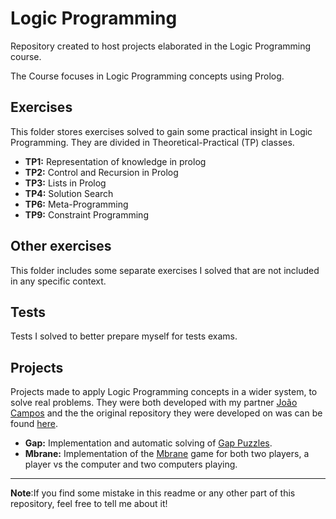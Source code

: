 # Logic Programming 
Repository created to host projects elaborated in the Logic Programming course.

The Course focuses in Logic Programming concepts using Prolog. 

## Exercises 

This folder stores exercises solved to gain some practical insight in Logic Programming. They are divided in Theoretical-Practical (TP) classes.

- **TP1:** Representation of knowledge in prolog
- **TP2:** Control and Recursion in Prolog
- **TP3:** Lists in Prolog
- **TP4:** Solution Search
- **TP6:** Meta-Programming
- **TP9:** Constraint Programming

## Other exercises 

This folder includes some separate exercises I solved that are not included in any specific context.

## Tests

Tests I solved to better prepare myself for tests exams.

## Projects 

Projects made to apply Logic Programming concepts in a wider system, to solve real problems. They were both developed with my partner [João Campos](https://github.com/Pastilhas) and the the original repository they were developed on was can be found [here](https://github.com/Pastilhas/PLOG-FEUP).

- **Gap:** Implementation and automatic solving of [Gap Puzzles](https://www2.stetson.edu/~efriedma/puzzle/gap/).
- **Mbrane:** Implementation of the [Mbrane](www.mbranegame.com/) game for both two players, a player vs the computer and two computers playing.

---

**Note**:If you find some mistake in this readme or any other part of this repository, feel free to tell me about it!

